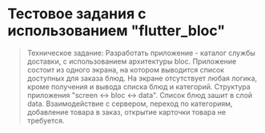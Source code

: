 # Тестовое задания с использованием "flutter_bloc"

>Техническое задание: Разработать приложение - каталог службы доставки, с использованием архитектуры bloc. Приложение состоит из одного экрана, на котором выводится список доступных для заказа блюд. На экране отсутствует любая логика, кроме получения и вывода списка блюд и категорий. Структура приложения "screen <-> bloc <-> data". Список блюд зашит в слой data. Взаимодействие с сервером, переход по категориям, добавление товара в заказ, открытие карточки товара не требуется.